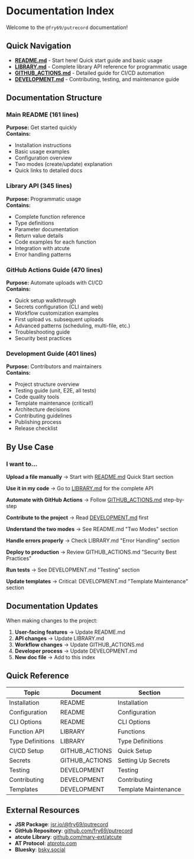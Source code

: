 # Documentation Index

Welcome to the `@fry69/putrecord` documentation!

## Quick Navigation

- **[README.md](../README.md)** - Start here! Quick start guide and basic usage
- **[LIBRARY.md](LIBRARY.md)** - Complete library API reference for programmatic
  usage
- **[GITHUB_ACTIONS.md](GITHUB_ACTIONS.md)** - Detailed guide for CI/CD
  automation
- **[DEVELOPMENT.md](DEVELOPMENT.md)** - Contributing, testing, and maintenance
  guide

## Documentation Structure

### Main README (161 lines)

**Purpose:** Get started quickly\
**Contains:**

- Installation instructions
- Basic usage examples
- Configuration overview
- Two modes (create/update) explanation
- Quick links to detailed docs

### Library API (345 lines)

**Purpose:** Programmatic usage\
**Contains:**

- Complete function reference
- Type definitions
- Parameter documentation
- Return value details
- Code examples for each function
- Integration with atcute
- Error handling patterns

### GitHub Actions Guide (470 lines)

**Purpose:** Automate uploads with CI/CD\
**Contains:**

- Quick setup walkthrough
- Secrets configuration (CLI and web)
- Workflow customization examples
- First upload vs. subsequent uploads
- Advanced patterns (scheduling, multi-file, etc.)
- Troubleshooting guide
- Security best practices

### Development Guide (401 lines)

**Purpose:** Contributors and maintainers\
**Contains:**

- Project structure overview
- Testing guide (unit, E2E, all tests)
- Code quality tools
- Template maintenance (critical!)
- Architecture decisions
- Contributing guidelines
- Publishing process
- Release checklist

## By Use Case

### I want to...

**Upload a file manually** → Start with [README.md](../README.md) Quick Start
section

**Use it in my code** → Go to [LIBRARY.md](LIBRARY.md) for the complete API

**Automate with GitHub Actions** → Follow [GITHUB_ACTIONS.md](GITHUB_ACTIONS.md)
step-by-step

**Contribute to the project** → Read [DEVELOPMENT.md](DEVELOPMENT.md) first

**Understand the two modes** → See README.md "Two Modes" section

**Handle errors properly** → Check LIBRARY.md "Error Handling" section

**Deploy to production** → Review GITHUB_ACTIONS.md "Security Best Practices"

**Run tests** → See DEVELOPMENT.md "Testing" section

**Update templates** → Critical: DEVELOPMENT.md "Template Maintenance" section

## Documentation Updates

When making changes to the project:

1. **User-facing features** → Update README.md
2. **API changes** → Update LIBRARY.md
3. **Workflow changes** → Update GITHUB_ACTIONS.md
4. **Developer process** → Update DEVELOPMENT.md
5. **New doc file** → Add to this index

## Quick Reference

| Topic            | Document       | Section              |
| ---------------- | -------------- | -------------------- |
| Installation     | README         | Installation         |
| Configuration    | README         | Configuration        |
| CLI Options      | README         | CLI Options          |
| Function API     | LIBRARY        | Functions            |
| Type Definitions | LIBRARY        | Type Definitions     |
| CI/CD Setup      | GITHUB_ACTIONS | Quick Setup          |
| Secrets          | GITHUB_ACTIONS | Setting Up Secrets   |
| Testing          | DEVELOPMENT    | Testing              |
| Contributing     | DEVELOPMENT    | Contributing         |
| Templates        | DEVELOPMENT    | Template Maintenance |

## External Resources

- **JSR Package**: [jsr.io/@fry69/putrecord](https://jsr.io/@fry69/putrecord)
- **GitHub Repository**:
  [github.com/fry69/putrecord](https://github.com/fry69/putrecord)
- **atcute Library**:
  [github.com/mary-ext/atcute](https://github.com/mary-ext/atcute)
- **AT Protocol**: [atproto.com](https://atproto.com)
- **Bluesky**: [bsky.social](https://bsky.social)
